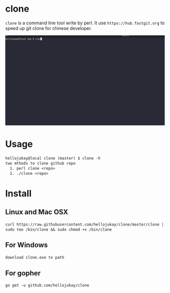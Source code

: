 # clone
`clone` is a command line tool write by perl. It use `https://hub.fastgit.org` to speed up git clone for chinese developer.

![demo](demo.gif)

# Usage
```shell
hellojukay@local clone (master) $ clone -h
two mthods to clone github repo
  1. perl clone <repo>
  2. ./clone <repo>
```
# Install
## Linux and  Mac OSX
```shell
curl https://raw.githubusercontent.com/hellojukay/clone/master/clone | sudo tee /bin/clone && sudo chmod +x /bin/clone
```

## For Windows
```bat
download clone.exe to path
```
## For gopher
```
go get -u github.com/hellojukay/clone
```

